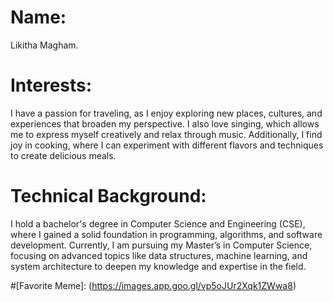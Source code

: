 # Name:
 Likitha Magham.

# Interests:
 I have a passion for traveling, as I enjoy exploring new places, cultures, and experiences that broaden my perspective. I also love singing, which allows me to express myself creatively and relax through music. Additionally, I find joy in cooking, where I can experiment with different flavors and techniques to create delicious meals.

# Technical Background: 
 I hold a bachelor's degree in Computer Science and Engineering (CSE), where I gained a solid foundation in programming, algorithms, and software development. Currently, I am pursuing my Master’s in Computer Science, focusing on advanced topics like data structures, machine learning, and system architecture to deepen my knowledge and expertise in the field. 

#[Favorite Meme]: (https://images.app.goo.gl/vp5oJUr2Xqk1ZWwa8)

